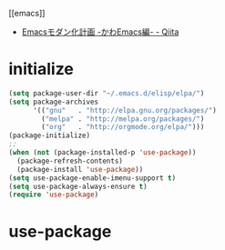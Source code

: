 [[emacs]]
- [Emacsモダン化計画 -かわEmacs編- - Qiita](https://qiita.com/Ladicle/items/feb5f9dce9adf89652cf)

# initialize
```lisp
(setq package-user-dir "~/.emacs.d/elisp/elpa/")
(setq package-archives
      '(("gnu"   . "http://elpa.gnu.org/packages/")
        ("melpa" . "http://melpa.org/packages/")
        ("org"   . "http://orgmode.org/elpa/")))
(package-initialize)
;;
(when (not (package-installed-p 'use-package))
  (package-refresh-contents)
  (package-install 'use-package))
(setq use-package-enable-imenu-support t)
(setq use-package-always-ensure t)
(require 'use-package)
```

# use-package

